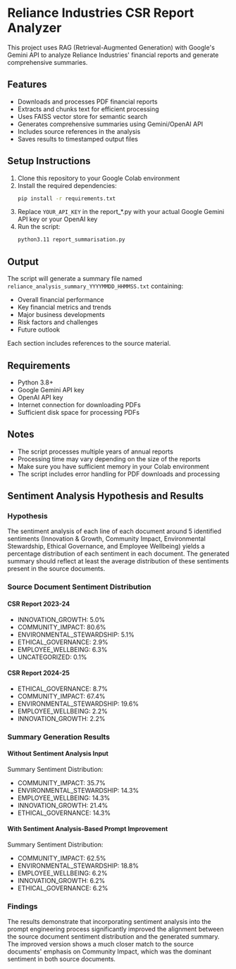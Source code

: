 # Reliance Industries CSR Report Analyzer

This project uses RAG (Retrieval-Augmented Generation) with Google's Gemini API to analyze Reliance Industries' financial reports and generate comprehensive summaries.

## Features

- Downloads and processes PDF financial reports
- Extracts and chunks text for efficient processing
- Uses FAISS vector store for semantic search
- Generates comprehensive summaries using Gemini/OpenAI API
- Includes source references in the analysis
- Saves results to timestamped output files

## Setup Instructions

1. Clone this repository to your Google Colab environment
2. Install the required dependencies:
   ```bash
   pip install -r requirements.txt
   ```
3. Replace `YOUR_API_KEY` in the report_*.py with your actual Google Gemini API key or your OpenAI key
4. Run the script:
   ```bash
   python3.11 report_summarisation.py
   ```

## Output

The script will generate a summary file named `reliance_analysis_summary_YYYYMMDD_HHMMSS.txt` containing:
- Overall financial performance
- Key financial metrics and trends
- Major business developments
- Risk factors and challenges
- Future outlook

Each section includes references to the source material.

## Requirements

- Python 3.8+
- Google Gemini API key
- OpenAI API key
- Internet connection for downloading PDFs
- Sufficient disk space for processing PDFs

## Notes

- The script processes multiple years of annual reports
- Processing time may vary depending on the size of the reports
- Make sure you have sufficient memory in your Colab environment
- The script includes error handling for PDF downloads and processing 

## Sentiment Analysis Hypothesis and Results

### Hypothesis
The sentiment analysis of each line of each document around 5 identified sentiments (Innovation & Growth, Community Impact, Environmental Stewardship, Ethical Governance, and Employee Wellbeing) yields a percentage distribution of each sentiment in each document. The generated summary should reflect at least the average distribution of these sentiments present in the source documents.

### Source Document Sentiment Distribution

#### CSR Report 2023-24
- INNOVATION_GROWTH: 5.0%
- COMMUNITY_IMPACT: 80.6%
- ENVIRONMENTAL_STEWARDSHIP: 5.1%
- ETHICAL_GOVERNANCE: 2.9%
- EMPLOYEE_WELLBEING: 6.3%
- UNCATEGORIZED: 0.1%

#### CSR Report 2024-25
- ETHICAL_GOVERNANCE: 8.7%
- COMMUNITY_IMPACT: 67.4%
- ENVIRONMENTAL_STEWARDSHIP: 19.6%
- EMPLOYEE_WELLBEING: 2.2%
- INNOVATION_GROWTH: 2.2%

### Summary Generation Results

#### Without Sentiment Analysis Input
Summary Sentiment Distribution:
- COMMUNITY_IMPACT: 35.7%
- ENVIRONMENTAL_STEWARDSHIP: 14.3%
- EMPLOYEE_WELLBEING: 14.3%
- INNOVATION_GROWTH: 21.4%
- ETHICAL_GOVERNANCE: 14.3%

#### With Sentiment Analysis-Based Prompt Improvement
Summary Sentiment Distribution:
- COMMUNITY_IMPACT: 62.5%
- ENVIRONMENTAL_STEWARDSHIP: 18.8%
- EMPLOYEE_WELLBEING: 6.2%
- INNOVATION_GROWTH: 6.2%
- ETHICAL_GOVERNANCE: 6.2%

### Findings
The results demonstrate that incorporating sentiment analysis into the prompt engineering process significantly improved the alignment between the source document sentiment distribution and the generated summary. The improved version shows a much closer match to the source documents' emphasis on Community Impact, which was the dominant sentiment in both source documents. 